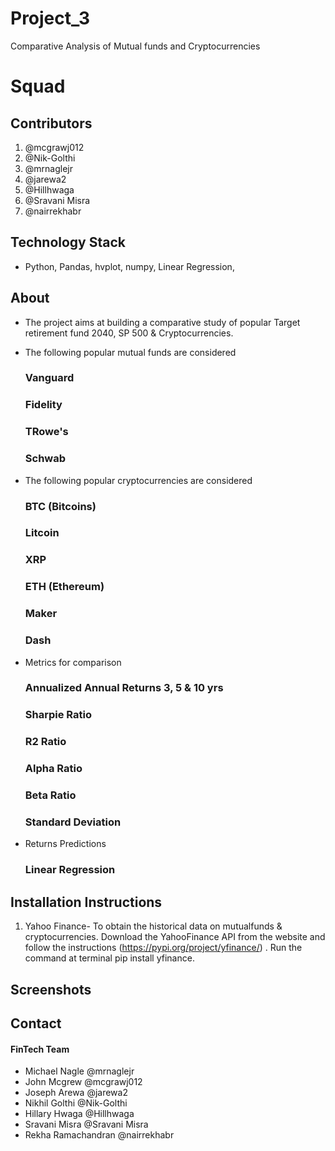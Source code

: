 # Project_3
Comparative Analysis of Mutual funds and Cryptocurrencies

# Squad

## Contributors

1. @mcgrawj012
2. @Nik-Golthi
3. @mrnaglejr
4. @jarewa2
5. @Hillhwaga
6. @Sravani Misra
7. @nairrekhabr


## Technology Stack

- Python, Pandas, hvplot, numpy, Linear Regression,

## About

- The project aims at building a comparative study of popular Target retirement fund 2040,    SP 500 & Cryptocurrencies.
- The following popular mutual funds  are considered
  ### Vanguard
  ### Fidelity
  ### TRowe's
  ### Schwab
- The following popular cryptocurrencies are considered
  ### BTC (Bitcoins)
  ### Litcoin
  ### XRP
  ### ETH (Ethereum)
  ### Maker
  ### Dash
  
- Metrics for comparison
  ### Annualized Annual Returns 3, 5 & 10 yrs
  ### Sharpie Ratio
  ### R2 Ratio
  ### Alpha Ratio
  ### Beta Ratio
  ### Standard Deviation
  
- Returns Predictions
  ### Linear Regression

   
## Installation Instructions

1. Yahoo Finance- To obtain the historical data on mutualfunds & cryptocurrencies. Download the YahooFinance API from the website and follow the instructions (https://pypi.org/project/yfinance/) . Run the command at terminal pip install yfinance.



## Screenshots



## Contact

#### FinTech Team

- Michael Nagle @mrnaglejr
- John Mcgrew  @mcgrawj012
- Joseph Arewa @jarewa2
- Nikhil Golthi @Nik-Golthi
- Hillary Hwaga @Hillhwaga
- Sravani Misra @Sravani Misra
- Rekha Ramachandran @nairrekhabr








